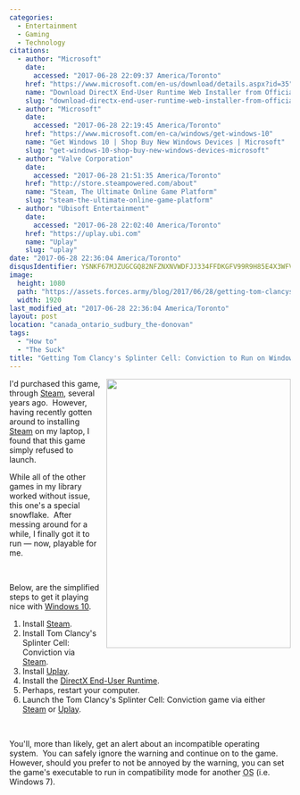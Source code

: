 ```yaml
---
categories:
  - Entertainment
  - Gaming
  - Technology
citations:
  - author: "Microsoft"
    date:
      accessed: "2017-06-28 22:09:37 America/Toronto"
    href: "https://www.microsoft.com/en-us/download/details.aspx?id=35"
    name: "Download DirectX End-User Runtime Web Installer from Official Microsoft Download Center"
    slug: "download-directx-end-user-runtime-web-installer-from-official-microsoft-download-center"
  - author: "Microsoft"
    date:
      accessed: "2017-06-28 22:19:45 America/Toronto"
    href: "https://www.microsoft.com/en-ca/windows/get-windows-10"
    name: "Get Windows 10 | Shop Buy New Windows Devices | Microsoft"
    slug: "get-windows-10-shop-buy-new-windows-devices-microsoft"
  - author: "Valve Corporation"
    date:
      accessed: "2017-06-28 21:51:35 America/Toronto"
    href: "http://store.steampowered.com/about"
    name: "Steam, The Ultimate Online Game Platform"
    slug: "steam-the-ultimate-online-game-platform"
  - author: "Ubisoft Entertainment"
    date:
      accessed: "2017-06-28 22:02:40 America/Toronto"
    href: "https://uplay.ubi.com"
    name: "Uplay"
    slug: "uplay"
date: "2017-06-28 22:36:04 America/Toronto"
disqusIdentifier: YSNKF67MJZUGCGQ82NFZNXNVWDFJJ334FFDKGFV99R9H85E4X3WFVAR8QQ8M7568UBPPSUCHWHNYMKC6RM8TKNYNCA9NE2MD566W
image:
  height: 1080
  path: "https://assets.forces.army/blog/2017/06/28/getting-tom-clancys-splinter-cell-conviction-to-run-on-windows-10/hotlink-ok/innominate_1_1920x1080.png"
  width: 1920
last_modified_at: "2017-06-28 22:36:04 America/Toronto"
layout: post
location: "canada_ontario_sudbury_the-donovan"
tags:
  - "How to"
  - "The Suck"
title: "Getting Tom Clancy's Splinter Cell: Conviction to Run on Windows 10"
---
```


<img alt="" height="482" src="{{ site.uri.assets }}/blog/2017/06/28/getting-tom-clancys-splinter-cell-conviction-to-run-on-windows-10/innominate_2_330x482.png"
  style="border: 0px; float: right; margin-bottom: 10px; margin-left: 10px;" width="330" />
<p>
  I'd purchased this game, through <a href="{{ site.url }}{{ page.url }}#cite-steam-the-ultimate-online-game-platform" rel="me"
    title="Steam, The Ultimate Online Game Platform">Steam</a>, several years ago.&nbsp; However, having recently gotten around to installing <a
    href="{{ site.url }}{{ page.url }}#cite-steam-the-ultimate-online-game-platform" rel="me" title="Steam, The Ultimate Online Game Platform">Steam</a> on my
  laptop, I found that this game simply refused to launch.
</p>
<p>
  While all of the other games in my library worked without issue, this one's a special snowflake.&nbsp; After messing around for a while, I finally got it to
  run &#8212; now, playable for me.
</p>
<p>
  &nbsp;
</p>
<p>
  Below, are the simplified steps to get it playing nice with <a href="{{ site.url }}{{ page.url }}#cite-get-windows-10-shop-buy-new-windows-devices-microsoft"
    rel="me" title="Get Windows 10 | Shop Buy New Windows Devices | Microsoft">Windows 10</a>.
  <ol style="list-style-type: decimal;">
    <li>
      Install <a href="{{ site.url }}{{ page.url }}#cite-steam-the-ultimate-online-game-platform" rel="me"
        title="Steam, The Ultimate Online Game Platform">Steam</a>.
    </li>
    <li>
      Install Tom Clancy's Splinter Cell: Conviction via <a href="{{ site.url }}{{ page.url }}#cite-steam-the-ultimate-online-game-platform" rel="me"
        title="Steam, The Ultimate Online Game Platform">Steam</a>.
    </li>
    <li>
      Install <a href="{{ site.url }}{{ page.url }}#cite-uplay" rel="me" title="Uplay">Uplay</a>.
    </li>
    <li>
      Install the <a href="{{ site.url }}{{ page.url }}#cite-download-directx-end-user-runtime-web-installer-from-official-microsoft-download-center" rel="me"
        title="Download DirectX End-User Runtime Web Installer from Official Microsoft Download Center">DirectX End-User Runtime</a>.
    </li>
    <li>
      Perhaps, restart your computer.
    </li>
    <li>
      Launch the Tom Clancy's Splinter Cell: Conviction game via either <a href="{{ site.url }}{{ page.url }}#cite-steam-the-ultimate-online-game-platform"
        rel="me" title="Steam, The Ultimate Online Game Platform">Steam</a> or <a href="{{ site.url }}{{ page.url }}#cite-uplay" rel="me"
        title="Uplay">Uplay</a>.
    </li>
  </ol>
</p>
<p>
  &nbsp;
</p>
<p>
  You'll, more than likely, get an alert about an incompatible operating system.&nbsp; You can safely ignore the warning and continue on to the game.&nbsp;
  However, should you prefer to not be annoyed by the warning, you can set the game's executable to run in compatibility mode for another <abbr
    title="Operating System">OS</abbr> (i.e. Windows 7).
</p>
